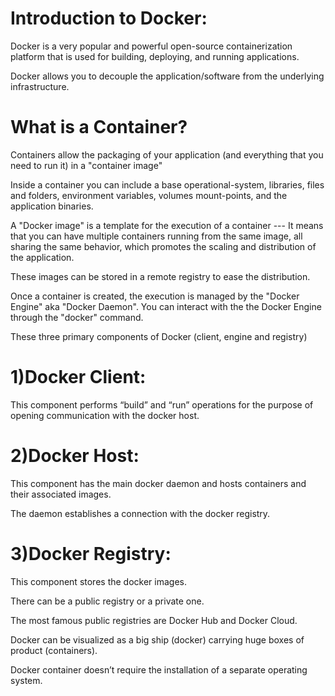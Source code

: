 # Introduction to Docker:

Docker is a very popular and powerful open-source containerization platform 
that is used for building, deploying, and running applications. 

Docker allows you to decouple the application/software from the underlying infrastructure.

# What is a Container?

Containers allow the packaging of your application (and everything that you need to run it) in a
"container image"

 Inside a container you can include a base operational-system, libraries, files
and folders, environment variables, volumes mount-points, and the application binaries.

A "Docker image" is a template for the execution of a container --- It means that you can have
multiple containers running from the same image, all sharing the same behavior, which
promotes the scaling and distribution of the application. 

These images can be stored in a remote registry to ease the distribution.

Once a container is created, the execution is managed by the "Docker Engine" aka "Docker
Daemon". 
You can interact with the the Docker Engine through the "docker" command. 

These three primary components of Docker (client, engine and registry)

# 1)Docker Client: 
This component performs “build” and “run” operations for the purpose of opening communication with the docker host.

# 2)Docker Host: 
This component has the main docker daemon and hosts containers and their associated images. 

The daemon establishes a connection with the docker registry.

# 3)Docker Registry: 
This component stores the docker images. 

There can be a public registry or a private one. 

The most famous public registries are Docker Hub and Docker Cloud.

Docker can be visualized as a big ship (docker) carrying huge boxes of product (containers).

Docker container doesn’t require the installation of a separate operating system.

